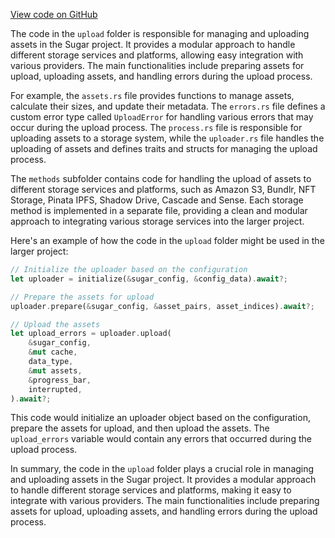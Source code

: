 [View code on GitHub](https://github.com/metaplex-foundation/sugar/.autodoc/docs/json/src/upload)

The code in the `upload` folder is responsible for managing and uploading assets in the Sugar project. It provides a modular approach to handle different storage services and platforms, allowing easy integration with various providers. The main functionalities include preparing assets for upload, uploading assets, and handling errors during the upload process.

For example, the `assets.rs` file provides functions to manage assets, calculate their sizes, and update their metadata. The `errors.rs` file defines a custom error type called `UploadError` for handling various errors that may occur during the upload process. The `process.rs` file is responsible for uploading assets to a storage system, while the `uploader.rs` file handles the uploading of assets and defines traits and structs for managing the upload process.

The `methods` subfolder contains code for handling the upload of assets to different storage services and platforms, such as Amazon S3, Bundlr, NFT Storage, Pinata IPFS,  Shadow Drive, Cascade and Sense. Each storage method is implemented in a separate file, providing a clean and modular approach to integrating various storage services into the larger project.

Here's an example of how the code in the `upload` folder might be used in the larger project:

```rust
// Initialize the uploader based on the configuration
let uploader = initialize(&sugar_config, &config_data).await?;

// Prepare the assets for upload
uploader.prepare(&sugar_config, &asset_pairs, asset_indices).await?;

// Upload the assets
let upload_errors = uploader.upload(
    &sugar_config,
    &mut cache,
    data_type,
    &mut assets,
    &progress_bar,
    interrupted,
).await?;
```

This code would initialize an uploader object based on the configuration, prepare the assets for upload, and then upload the assets. The `upload_errors` variable would contain any errors that occurred during the upload process.

In summary, the code in the `upload` folder plays a crucial role in managing and uploading assets in the Sugar project. It provides a modular approach to handle different storage services and platforms, making it easy to integrate with various providers. The main functionalities include preparing assets for upload, uploading assets, and handling errors during the upload process.

